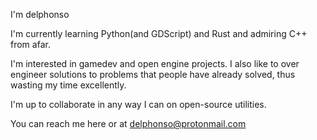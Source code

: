 I'm delphonso

I'm currently learning Python(and GDScript) and Rust and admiring C++ from afar. 

I'm interested in gamedev and open engine projects. I also like to over engineer solutions to problems that people have already solved, 
thus wasting my time excellently. 

I'm up to collaborate in any way I can on open-source utilities. 

You can reach me here or at delphonso@protonmail.com

